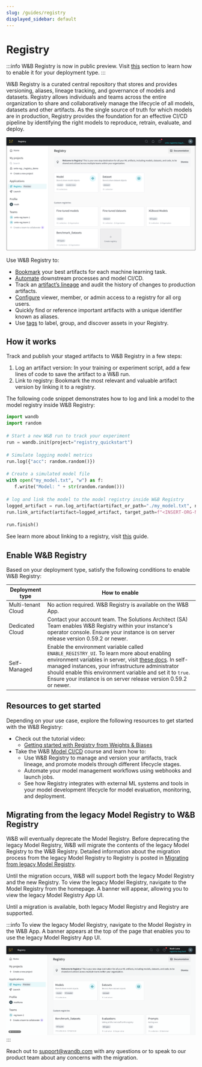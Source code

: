 ```yaml
---
slug: /guides/registry
displayed_sidebar: default
---
```


# Registry

:::info
W&B Registry is now in public preview. Visit [this](#enable-wb-registry) section to learn how to enable it for your deployment type.
:::

W&B Registry is a curated central repository that stores and provides versioning, aliases, lineage tracking, and governance of models and datasets. Registry allows individuals and teams across the entire organization to share and collaboratively manage the lifecycle of all models, datasets and other artifacts. As the single source of truth for which models are in production, Registry provides the foundation for an effective CI/CD pipeline by identifying the right models to reproduce, retrain, evaluate, and deploy.

![](/images/registry/registry_landing_page.png)

Use W&B Registry to:

- [Bookmark](./link_version.md) your best artifacts for each machine learning task.
- [Automate](../model_registry/model-registry-automations.md) downstream processes and model CI/CD.
- Track an [artifact’s lineage](../model_registry/model-lineage.md) and audit the history of changes to production artifacts.
- [Configure](./configure_registry.md) viewer, member, or admin access to a registry for all org users.
- Quickly find or reference important artifacts with a unique identifier known as aliases.
- Use [tags](./organize-with-tags.md) to label, group, and discover assets in your Registry. 

## How it works

Track and publish your staged artifacts to W&B Registry in a few steps:

1. Log an artifact version: In your training or experiment script, add a few lines of code to save the artifact to a W&B run.
2. Link to registry: Bookmark the most relevant and valuable artifact version by linking it to a registry.

The following code snippet demonstrates how to log and link a model to the model registry inside W&B Registry:

```python
import wandb
import random

# Start a new W&B run to track your experiment
run = wandb.init(project="registry_quickstart") 

# Simulate logging model metrics
run.log({"acc": random.random()})

# Create a simulated model file
with open("my_model.txt", "w") as f:
   f.write("Model: " + str(random.random()))

# log and link the model to the model registry inside W&B Registry
logged_artifact = run.log_artifact(artifact_or_path="./my_model.txt", name="gemma-finetuned-3twsov9e", type="model")
run.link_artifact(artifact=logged_artifact, target_path=f"<INSERT-ORG-NAME>/wandb-registry-model/registry-quickstart-collection"),

run.finish()
```
See learn more about linking to a registry, visit [this](https://docs.wandb.ai/guides/registry/link_version) guide. 

## Enable W&B Registry

Based on your deployment type, satisfy the following conditions to enable W&B Registry:

| Deployment type | How to enable |
| ----- | ----- |
| Multi-tenant Cloud | No action required. W&B Registry is available on the W&B App. |
| Dedicated Cloud | Contact your account team. The Solutions Architect (SA) Team enables W&B Registry within your instance's operator console. Ensure your instance is on server release version 0.59.2 or newer.|
| Self-Managed   | Enable the environment variable called `ENABLE_REGISTRY_UI`. To learn more about enabling environment variables in server, visit [these docs](https://docs.wandb.ai/guides/hosting/env-vars). In self-managed instances, your infrastructure administrator should enable this environment variable and set it to `true`. Ensure your instance is on server release version 0.59.2 or newer.|


## Resources to get started

Depending on your use case, explore the following resources to get started with the W&B Registry:

* Check out the tutorial video:
    * [Getting started with Registry from Weights & Biases](https://www.youtube.com/watch?v=p4XkVOsjIeM)
* Take the W&B [Model CI/CD](https://www.wandb.courses/courses/enterprise-model-management) course and learn how to:
    * Use W&B Registry to manage and version your artifacts, track lineage, and promote models through different lifecycle stages.
    * Automate your model management workflows using webhooks and launch jobs.
    * See how Registry integrates with external ML systems and tools in your model development lifecycle for model evaluation, monitoring, and deployment.

## Migrating from the legacy Model Registry to W&B Registry

W&B will eventually deprecate the Model Registry. Before deprecating the legacy Model Registry, W&B will migrate the contents of the legacy Model Registry to the W&B Registry. Detailed information about the migration process from the legacy Model Registry to Registry is posted in [Migrating from legacy Model Registry](./model_registry_eol.md). 

Until the migration occurs, W&B will support both the legacy Model Registry and the new Registry. To view the legacy Model Registry, navigate to the Model Registry from the homepage. A banner will appear, allowing you to view the legacy Model Registry App UI.

Until a migration is available, both legacy Model Registry and Registry are supported. 

:::info
To view the legacy Model Registry, navigate to the Model Registry in the W&B App. A banner appears at the top of the page that enables you to use the legacy Model Registry App UI.

![](/images/registry/nav_to_old_model_reg.gif)
:::


Reach out to support@wandb.com with any questions or to speak to our product team about any concerns with the migration.


